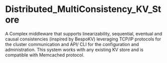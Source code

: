 # Distributed_MultiConsistency_KV_Store
A Complex middleware that supports linearizability, sequential, eventual and causal consistencies (inspired by BespoKV) leveraging TCP/IP protocols for the cluster communication and API/ CLI for the configuration and administration. This system works with any existing KV store and is compatible with Memcached protocol.
